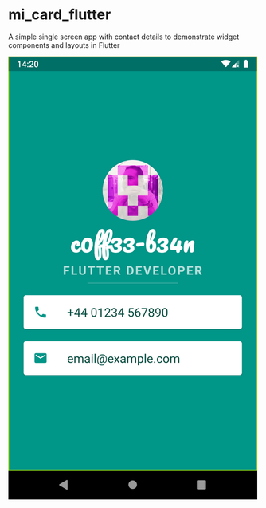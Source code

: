 # mi_card_flutter

A simple single screen app with contact details to demonstrate widget components and layouts in Flutter

<img src="https://github.com/c0ff33-b34n/MiCardFlutter/blob/master/app-screenshot.png" width="500">